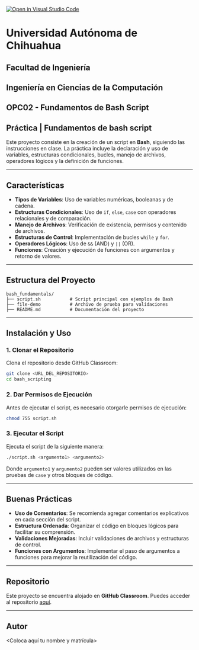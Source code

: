 [![Open in Visual Studio Code](https://classroom.github.com/assets/open-in-vscode-2e0aaae1b6195c2367325f4f02e2d04e9abb55f0b24a779b69b11b9e10269abc.svg)](https://classroom.github.com/online_ide?assignment_repo_id=18191471&assignment_repo_type=AssignmentRepo)
# **Universidad Autónoma de Chihuahua**
## **Facultad de Ingeniería**
## Ingeniería en Ciencias de la Computación
## OPC02 - Fundamentos de Bash Script
## Práctica | Fundamentos de bash script

Este proyecto consiste en la creación de un script en **Bash**, siguiendo las instrucciones en clase. La práctica incluye la declaración y uso de variables, estructuras condicionales, bucles, manejo de archivos, operadores lógicos y la definición de funciones.

---

## Características

- **Tipos de Variables**: Uso de variables numéricas, booleanas y de cadena.
- **Estructuras Condicionales**: Uso de `if`, `else`, `case` con operadores relacionales y de comparación.
- **Manejo de Archivos**: Verificación de existencia, permisos y contenido de archivos.
- **Estructuras de Control**: Implementación de bucles `while` y `for`.
- **Operadores Lógicos**: Uso de `&&` (AND) y `||` (OR).
- **Funciones**: Creación y ejecución de funciones con argumentos y retorno de valores.

---

## Estructura del Proyecto

```
bash_fundamentals/
├── script.sh           # Script principal con ejemplos de Bash
├── file-demo           # Archivo de prueba para validaciones
├── README.md           # Documentación del proyecto
```

---

## Instalación y Uso

### 1. Clonar el Repositorio
Clona el repositorio desde GitHub Classroom:
```bash
git clone <URL_DEL_REPOSITORIO>
cd bash_scripting
```

### 2. Dar Permisos de Ejecución
Antes de ejecutar el script, es necesario otorgarle permisos de ejecución:
```bash
chmod 755 script.sh
```

### 3. Ejecutar el Script
Ejecuta el script de la siguiente manera:
```bash
./script.sh <argumento1> <argumento2>
```
Donde `argumento1` y `argumento2` pueden ser valores utilizados en las pruebas de `case` y otros bloques de código.

---

## Buenas Prácticas

- **Uso de Comentarios**: Se recomienda agregar comentarios explicativos en cada sección del script.
- **Estructura Ordenada**: Organizar el código en bloques lógicos para facilitar su comprensión.
- **Validaciones Mejoradas**: Incluir validaciones de archivos y estructuras de control.
- **Funciones con Argumentos**: Implementar el paso de argumentos a funciones para mejorar la reutilización del código.

---

## Repositorio

Este proyecto se encuentra alojado en **GitHub Classroom**. Puedes acceder al repositorio [aquí](<URL_DEL_REPOSITORIO>).

---

## Autor

<Coloca aquí tu nombre y matrícula>
